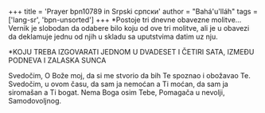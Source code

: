 +++
title = 'Prayer bpn10789 in Srpski српски'
author = "Bahá'u'lláh"
tags = ['lang-sr', 'bpn-unsorted']
+++
*Postoje  tri dnevne obavezne molitve…Vernik je slobodan da odabere bilo koju od ove tri molitve, ali je u obavezi da deklamuje jednu od njih u skladu sa uputstvima datim uz nju.

 
*KOJU TREBA IZGOVARATI JEDNOM U DVADESET I ČETIRI SATA, IZMEĐU PODNEVA I ZALASKA SUNCA


Svedočim, O Bože moj, da si me stvorio da bih Te spoznao i obožavao Te. Svedočim, u ovom času, da sam ja nemoćan a Ti moćan, da sam ja siromašan a Ti bogat.
Nema Boga osim Tebe, Pomagača u nevolji, Samodovoljnog.
